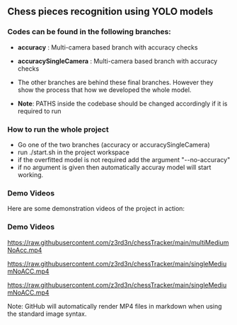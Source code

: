 ## Chess pieces recognition using YOLO models

### Codes can be found in the following branches:
- **accuracy** : Multi-camera based branch with accuracy checks 
- **accuracySingleCamera** : Multi-camera based branch with accuracy checks 

- The other branches are behind these final branches. However they show the process that how we developed the whole model.

- **Note**: PATHS inside the codebase should be changed accordingly if it is required to run

### How to run the whole project
- Go one of the two branches (accuracy or accuracySingleCamera)
- run ./start.sh in the project workspace
- if the overfitted model is not required add the argument "--no-accuracy"
- if no argument is given then automatically accuray model will start working.


### Demo Videos
Here are some demonstration videos of the project in action:


### Demo Videos

https://raw.githubusercontent.com/z3rd3n/chessTracker/main/multiMediumNoAcc.mp4

https://raw.githubusercontent.com/z3rd3n/chessTracker/main/singleMediumNoACC.mp4

https://raw.githubusercontent.com/z3rd3n/chessTracker/main/singleMediumNoACC.mp4

Note: GitHub will automatically render MP4 files in markdown when using the standard image syntax.
